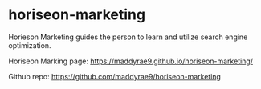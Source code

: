 # horiseon-marketing

Horieson Marketing guides the person to learn and utilize search engine optimization.

Horiseon Marking page: https://maddyrae9.github.io/horiseon-marketing/

Github repo: https://github.com/maddyrae9/horiseon-marketing

